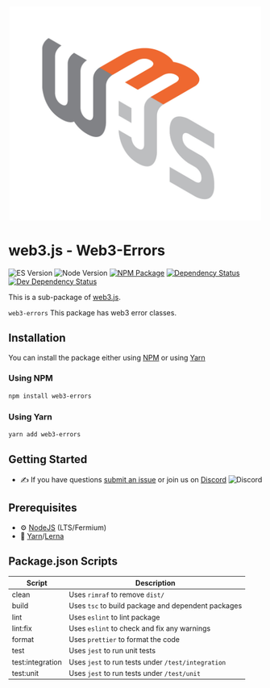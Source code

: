 <p align="center">
  <img src="assets/logo/web3js.jpg" width="500" alt="web3.js" />
</p>

# web3.js - Web3-Errors

![ES Version](https://img.shields.io/badge/ES-2020-yellow)
![Node Version](https://img.shields.io/badge/node-14.x-green)
[![NPM Package][npm-image]][npm-url]
[![Dependency Status][deps-image]][deps-url]
[![Dev Dependency Status][deps-dev-image]][deps-dev-url]

This is a sub-package of [web3.js][repo].

`web3-errors` This package has web3 error classes.

## Installation

You can install the package either using [NPM](https://www.npmjs.com/package/web3-errors) or using [Yarn](https://yarnpkg.com/package/web3-errors)

### Using NPM

```bash
npm install web3-errors
```

### Using Yarn

```bash
yarn add web3-errors
```

## Getting Started

-   :writing_hand: If you have questions [submit an issue](https://github.com/ChainSafe/web3.js/issues/new) or join us on [Discord](https://discord.gg/yjyvFRP)
    ![Discord](https://img.shields.io/discord/593655374469660673.svg?label=Discord&logo=discord)

## Prerequisites

-   :gear: [NodeJS](https://nodejs.org/) (LTS/Fermium)
-   :toolbox: [Yarn](https://yarnpkg.com/)/[Lerna](https://lerna.js.org/)

## Package.json Scripts

| Script           | Description                                        |
| ---------------- | -------------------------------------------------- |
| clean            | Uses `rimraf` to remove `dist/`                    |
| build            | Uses `tsc` to build package and dependent packages |
| lint             | Uses `eslint` to lint package                      |
| lint:fix         | Uses `eslint` to check and fix any warnings        |
| format           | Uses `prettier` to format the code                 |
| test             | Uses `jest` to run unit tests                      |
| test:integration | Uses `jest` to run tests under `/test/integration` |
| test:unit        | Uses `jest` to run tests under `/test/unit`        |

[docs]: https://docs.web3js.org/
[repo]: https://github.com/ethereum/web3.js
[npm-image]: https://img.shields.io/npm/v/web3-errors.svg
[npm-url]: https://npmjs.org/packages/web3-errors
[deps-image]: https://david-dm.org/ethereum/web3.js/4.x/status.svg?path=tools/web3-errors
[deps-url]: https://david-dm.org/ethereum/web3.js/4.x?path=tools/web3-errors
[deps-dev-image]: https://david-dm.org/ethereum/web3.js/4.x/dev-status.svg?path=tools/web3-errors
[deps-dev-url]: https://david-dm.org/ethereum/web3.js/4.x?type=dev&path=tools/web3-errors
